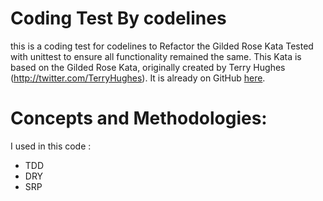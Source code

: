 # Coding Test By codelines
  this is a coding test for codelines to Refactor the Gilded Rose Kata
  Tested with unittest to ensure all functionality remained the same.
This Kata is based on the Gilded Rose Kata, originally created by Terry Hughes (http://twitter.com/TerryHughes). It is already on GitHub [here](https://github.com/NotMyself/GildedRose). 

# Concepts and Methodologies:
I used in this code :
 - TDD
 - DRY  
 - SRP  
